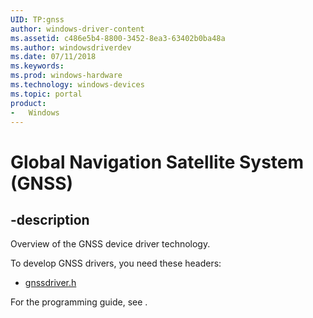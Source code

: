 ```yaml
---
UID: TP:gnss
author: windows-driver-content
ms.assetid: c486e5b4-8800-3452-8ea3-63402b0ba48a
ms.author: windowsdriverdev
ms.date: 07/11/2018
ms.keywords: 
ms.prod: windows-hardware
ms.technology: windows-devices
ms.topic: portal
product:
-	Windows
---
```


# Global Navigation Satellite System (GNSS)

## -description

Overview of the GNSS device driver technology.

To develop GNSS drivers, you need these headers:

 * [gnssdriver.h](..\gnssdriver\index.md)

For the programming guide, see [](https://docs.microsoft.com/windows-hardware/drivers/gnss).
